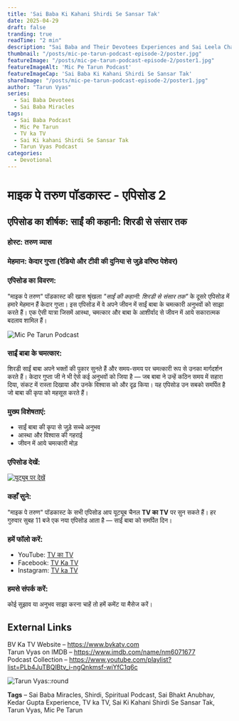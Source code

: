 ```yaml
---
title: 'Sai Baba Ki Kahani Shirdi Se Sansar Tak'
date: 2025-04-29
draft: false
tranding: true
readTime: "2 min"
description: "Sai Baba and Their Devotees Experiences and Sai Leela Chamatkar in Their Lives."
thumbnail: "/posts/mic-pe-tarun-podcast-episode-2/poster.jpg"
featureImage: "/posts/mic-pe-tarun-podcast-episode-2/poster1.jpg"
featureImageAlt: 'Mic Pe Tarun Podcast'
featureImageCap: 'Sai Baba Ki Kahani Shirdi Se Sansar Tak'
shareImage: "/posts/mic-pe-tarun-podcast-episode-2/poster1.jpg"
author: "Tarun Vyas"
series:
  - Sai Baba Devotees
  - Sai Baba Miracles
tags:
  - Sai Baba Podcast
  - Mic Pe Tarun
  - TV ka TV
  - Sai Ki kahani Shirdi Se Sansar Tak
  - Tarun Vyas Podcast
categories:
  - Devotional
---
```


# माइक पे तरुण पॉडकास्ट - एपिसोड 2

## एपिसोड का शीर्षक: साईं की कहानी: शिरडी से संसार तक

### होस्ट: तरुण व्यास  
### मेहमान: केदार गुप्ता (रेडियो और टीवी की दुनिया से जुड़े वरिष्ठ पेशेवर)

### एपिसोड का विवरण:
"माइक पे तरुण" पॉडकास्ट की खास श्रृंखला *"साईं की कहानी: शिरडी से संसार तक"* के दूसरे एपिसोड में हमारे मेहमान हैं केदार गुप्ता। इस एपिसोड में वे अपने जीवन में साईं बाबा के चमत्कारी अनुभवों को साझा करते हैं। एक ऐसी यात्रा जिसमें आस्था, चमत्कार और बाबा के आशीर्वाद से जीवन में आये सकारात्मक बदलाव शामिल हैं।

![Mic Pe Tarun Podcast](/posts/mic-pe-tarun-podcast-episode-2/poster2.jpg)

### साईं बाबा के चमत्कार:
शिरडी साईं बाबा अपने भक्तों की पुकार सुनते हैं और समय-समय पर चमत्कारी रूप से उनका मार्गदर्शन करते हैं। केदार गुप्ता जी ने भी ऐसे कई अनुभवों को जिया है — जब बाबा ने उन्हें कठिन समय में सहारा दिया, संकट में रास्ता दिखाया और उनके विश्वास को और दृढ़ किया। यह एपिसोड उन सबको समर्पित है जो बाबा की कृपा को महसूस करते हैं।

### मुख्य विशेषताएं:
- साईं बाबा की कृपा से जुड़े सच्चे अनुभव  
- आस्था और विश्वास की गहराई  
- जीवन में आये चमत्कारी मोड़  

### एपिसोड देखें:
[![यूट्यूब पर देखें](https://img.youtube.com/vi/Qr7dcS257i8/0.jpg)](https://youtu.be/Qr7dcS257i8)

### कहाँ सुने:
"माइक पे तरुण" पॉडकास्ट के सभी एपिसोड आप यूट्यूब चैनल **TV का TV** पर सुन सकते हैं। हर गुरुवार सुबह 11 बजे एक नया एपिसोड आता है — साईं बाबा को समर्पित दिन।

### हमें फॉलो करें:
- YouTube: [TV का TV](https://www.youtube.com/@TVKATV)  
- Facebook: [TV Ka TV](https://www.facebook.com/share/1FWhZ5cWTT/?mibextid=wwXIfr)  
- Instagram: [TV ka TV](https://www.instagram.com/tvkatv_hindu_dharma_channel?igsh=NDI3OTJlaTg3Z2E%3D&utm_source=qr)

### हमसे संपर्क करें:
कोई सुझाव या अनुभव साझा करना चाहें तो हमें कमेंट या मैसेज करें।

## External Links  
BV Ka TV Website – https://www.bvkatv.com  
Tarun Vyas on IMDB – https://www.imdb.com/name/nm6071677  
Podcast Collection – https://www.youtube.com/playlist?list=PLb4JuTBQlBtv_i-ngQnkmsf-wiYfC1q6c  

![Tarun Vyas::round](/images/profile.png)

**Tags** – Sai Baba Miracles, Shirdi, Spiritual Podcast, Sai Bhakt Anubhav, Kedar Gupta Experience, TV ka TV, Sai Ki Kahani Shirdi Se Sansar Tak, Tarun Vyas, Mic Pe Tarun
